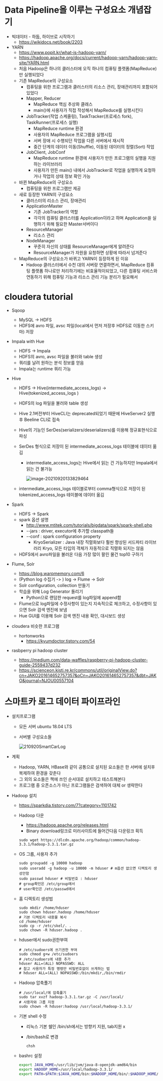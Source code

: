 # Data Pipeline을 이루는 구성요소 개념잡기

* 빅데이터 - 하둡, 하이브로 시작하기
  * https://wikidocs.net/book/2203
* YARN
  * https://www.popit.kr/what-is-hadoop-yarn/
  * https://hadoop.apache.org/docs/current/hadoop-yarn/hadoop-yarn-site/YARN.html
  * 처음 Hadoop은 하나의 클러스터에 오직 하나의 컴퓨팅 플랫폼(MapReduce)만 실행되었다
  * 기존 MapReduce의 구성요소
    * 컴퓨팅을 위한 프로그램과 클러스터의 리소스 관리, 장애관리까지 포함되어 있었다
    * Mapper, Reducer
      * MapReduce 핵심 추상화 클래스
      * main()에 사용자가 직접 작성해서 MapReduce를 실행시킨다
    * JobTracker(작업 스케줄링), TaskTracker(프로세스 fork), TaskRunner(프로세스 실행)
      * MapReduce runtime 환경
      * 사용자의 MapReduce 프로그램을 실행시킴
      * 서버 장애 시 수행되던 작업을 다른 서버에서 재시작
      * 중간 단계의 데이터 이동(Shuffle), 이동된 데이터의 정렬(Sort) 작업
    * JobClient, JobConf
      * MapReduce runtime 환경에 사용자가 만든 프로그램의 실행을 지원하는 라이브러리
      * 사용자가 만든 main() 내에서 JobTracker로 작업을 실행하게 요청하거나 작업의 상태 정보 확인 가능
  * 바뀐 MapReduce의 구성요소
    * 컴퓨팅을 위한 프로그램만 제공
  * 새로 등장한 YARN의 구성요소
    * 클러스터의 리소스 관리, 장애관리
    * ApplicationMaster
      * 기존 JobTracker의 역할
      * 각각의 컴퓨팅 클러스터를 Application이라고 하며 Application을 실행하기 위해 필요한 Master서버이다
    * ResourceManager
      * 리소스 관리
    * NodeManager
      * 꾸준히 자신의 상태를 ResourceManager에게 알려준다
      * ResourceManager가 자원을 요청하면 상황에 따라서 넘겨준다
  * MapReduce의 구성요소가 바뀌고 YARN이 등장하게 된 이유
    * Hadoop 클러스터에서 수천 대의 서버랑 연결하면서, MapReduce 컴퓨팅 플랫폼 하나로만 처리하기에는 비효율적이되었고, 다른 컴퓨팅 서비스와 연동하기 위해 컴퓨팅 기능과 리소스 관리 기능 분리가 필요해서

# cloudera tutorial

* Sqoop

  * MySQL -> HDFS
  * HDFS에 avro 파일, avsc 파일(local에서 먼저 저장후 HDFS로 이동한 스키마) 저장

* Impala with Hue

  * HDFS -> Impala
  * HDFS의 avro, avsc 파일을 불러와 table 생성
  * 쿼리를 날려 원하는 분석 정보를 얻음
  * Impala는 runtime 쿼리 가능

* Hive

  * HDFS -> Hive(intermediate_access_logs) -> Hive(tokenized_access_logs )

  * HDFS의 log 파일을 불러와 table 생성

  * Hive 2.1버전부터 HiveCLI는 deprecated되었기 때문에 HiveServer2 실행 후 Beeline CLI로 접속

  * Hive의 기능인 SerDes(serializers/deserializers)를 이용해 정규표현식으로 파싱

  * SerDes 형식으로 저장이 된 intermediate_access_logs 테이블에 데이터 옮김

    * intermediate_access_logs는 Hive에서 읽는 건 가능하지만 Impala에서 읽는 건 불가능

      ![image-20210920133829464](210927DataPipeline.assets/image-20210920133829464.png)

  * intermediate_access_logs 테이블로부터 comma형식으로 저장이 된 tokenized_access_logs 테이블에 데이터 옮김

* Spark
  * HDFS -> Spark
  * spark 옵션 설명
    * http://www.mtitek.com/tutorials/bigdata/spark/spark-shell.php
    * --jars : driver, executor에 추가할 classpath들
    * --conf : spark configuration property
      * KryoSerializer : Java 내장 직렬화보다 훨씬 향상된 서드파티 라이브러리 Kryo, 모든 타입의 객체가 자동적으로 직렬화 되지는 않음
  * HDFS에서 avro파일을 불러온 다음 가장 많이 팔린 물건 top10 구하기
  
* Flume, Solr
  * https://blog.warpmemory.com/6
  * (Python log 수집기 -> ) log -> Flume -> Solr
  * Solr configuration, collection 만들기
  * 학습을 위해 Log Generator 돌리기
    * Python으로 랜덤한 request를 log파일에 append함
  * Flume으로 log파일에 수정사항이 있는지 지속적으로 체크하고, 수정사항이 있으면 Solr 검색 엔진에 보냄
  * Hue GUI를 이용해 Solr 검색 엔진 내용 확인, 대시보드 생성
  
* cloudera 비슷한 프로그램

  * hortonworks
    * https://kyumdoctor.tistory.com/54

* rasbperry pi hadoop cluster

  * https://medium.com/data-waffles/raspberry-pi-hadoop-cluster-guide-2559437d232
  * https://scienceon.kisti.re.kr/commons/util/originalView.do?cn=JAKO201614652757357&oCn=JAKO201614652757357&dbt=JAKO&journal=NJOU00557104

# 스마트카 로그 데이터 파이프라인

* 설치프로그램

  * 모든 서버 ubuntu 18.04 LTS

  * 서버별 구성요소들

    ![210920SmartCarLog](210927DataPipeline.assets/210920SmartCarLog.png)

* 계획
  * Hadoop, YARN, HBase와 같이 공통으로 설치된 요소들은 한 서버에 설치후 복제하여 환경을 갖춘다
  * 그 외의 요소들은 책에 쓰인 순서대로 설치하고 테스트해본다
  * 프로그램 중 오픈소스가 아닌 프로그램들은 검색하여 대체 or 생략한다

* Hadoop 설치

  * https://sparkdia.tistory.com/7?category=1101742

  * Hadoop 다운

    * https://hadoop.apache.org/releases.html
    * Binary download링크로 미러사이트에 들어간다음 다운링크 획득

    ```shell
    sudo wget https://dlcdn.apache.org/hadoop/common/hadoop-3.3.1/hadoop-3.3.1.tar.gz
    ```

  * OS 그룹, 사용자 추가

    ```shell
    sudo groupadd -g 10000 hadoop
    sudo useradd -g hadoop -u 10000 -m hduser # m옵션 없으면 디렉토리 생성안함
    sudo passwd hduser # 비밀번호 : hduser
    # group확인은 /etc/group에서
    # user확인은 /etc/passwd에서
    ```

  * 홈 디렉토리 생성법

    ```shell
    sudo mkdir /home/hduser
    sudo chown hduser.hadoop /home/hduser
    # 기본 디렉토리 내용물 복사
    cd /home/hduser
    sudo cp -r /etc/skel/. .
    sudo chown -R hduser.hadoop .
    ```

  * hduser에서 sudo권한부여

    ```shell
    # /etc/sudoers에 쓰기권한 부여
    sudo chmod g+w /etc/sudoers
    # /etc/sudoers에 내용 추가
    hduser ALL=(ALL) NOPASSWD: ALL
    # 참고 사용자가 특정 명령만 비밀번호없이 쓰게하는 법
    # hduser ALL=(ALL) NOPASSWD:/bin/mkdir,/bin/rmdir
    ```

  * Hadoop 압축풀기

    ```shell
    # /usr/local/에 압축풀기
    sudo tar xvzf hadoop-3.3.1.tar.gz -C /usr/local/
    # 사용자와 그룹 지정
    sudo chown -R hduser:hadoop /usr/local/hadoop-3.3.1/
    ```

  * 기본 shell 수정

    * 리눅스 기본 쉘인 /bin/sh에서는 방향키 지원, tab지원 x

    * /bin/bash로 변경

      ```shell
      chsh
      ```

  * bashrc 설정

    ```bash
    export JAVA_HOME=/usr/lib/jvm/java-8-openjdk-amd64/bin
    export HADOOP_HOME=/usr/local/hadoop-3.3.1/
    export PATH=$PATH:$JAVA_HOME/bin:$HADOOP_HOME/bin/:$HADOOP_HOME/sbin
    ```

    


